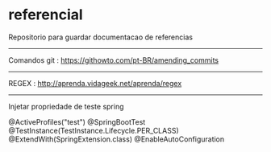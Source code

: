 # referencial


Repositorio para guardar documentacao de referencias

-------------------------------------------------------------------------------------------------------------------------------------------------
Comandos git : https://githowto.com/pt-BR/amending_commits

---------------------------------------------------------------------------------------------------------------------------------------------------
REGEX : http://aprenda.vidageek.net/aprenda/regex

---------------------------------------------------------------------------------------------------------------------------------------------------

Injetar propriedade de teste spring

@ActiveProfiles("test")
@SpringBootTest
@TestInstance(TestInstance.Lifecycle.PER_CLASS)
@ExtendWith(SpringExtension.class)
@EnableAutoConfiguration
